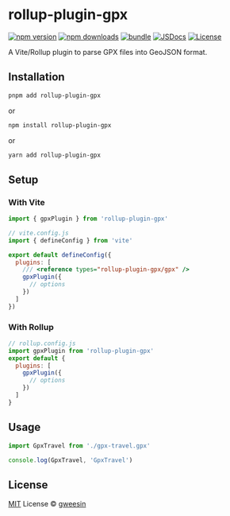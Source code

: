 # rollup-plugin-gpx

[![npm version][npm-version-src]][npm-version-href]
[![npm downloads][npm-downloads-src]][npm-downloads-href]
[![bundle][bundle-src]][bundle-href]
[![JSDocs][jsdocs-src]][jsdocs-href]
[![License][license-src]][license-href]

A Vite/Rollup plugin to parse GPX files into GeoJSON format.

## Installation

```bash
pnpm add rollup-plugin-gpx
```

or

```bash
npm install rollup-plugin-gpx
```

or

```bash
yarn add rollup-plugin-gpx
```

## Setup

### With Vite

```js
import { gpxPlugin } from 'rollup-plugin-gpx'

// vite.config.js
import { defineConfig } from 'vite'

export default defineConfig({
  plugins: [
    /// <reference types="rollup-plugin-gpx/gpx" />
    gpxPlugin({
      // options
    })
  ]
})
```

### With Rollup

```js
// rollup.config.js
import gpxPlugin from 'rollup-plugin-gpx'
export default {
  plugins: [
    gpxPlugin({
      // options
    })
  ]
}
```

## Usage

```js
import GpxTravel from './gpx-travel.gpx'

console.log(GpxTravel, 'GpxTravel')
```

## License

[MIT](./LICENSE) License © [gweesin](https://github.com/gweesin)

<!-- Badges -->

[npm-version-src]: https://img.shields.io/npm/v/rollup-plugin-gpx?style=flat&colorA=080f12&colorB=1fa669
[npm-version-href]: https://npmjs.com/package/rollup-plugin-gpx
[npm-downloads-src]: https://img.shields.io/npm/dm/rollup-plugin-gpx?style=flat&colorA=080f12&colorB=1fa669
[npm-downloads-href]: https://npmjs.com/package/rollup-plugin-gpx
[bundle-src]: https://img.shields.io/bundlephobia/minzip/rollup-plugin-gpx?style=flat&colorA=080f12&colorB=1fa669&label=minzip
[bundle-href]: https://bundlephobia.com/result?p=rollup-plugin-gpx
[license-src]: https://img.shields.io/github/license/gweesin/rollup-plugin-gpx.svg?style=flat&colorA=080f12&colorB=1fa669
[license-href]: https://github.com/gweesin/rollup-plugin-gpx/blob/main/LICENSE
[jsdocs-src]: https://img.shields.io/badge/jsdocs-reference-080f12?style=flat&colorA=080f12&colorB=1fa669
[jsdocs-href]: https://www.jsdocs.io/package/rollup-plugin-gpx
